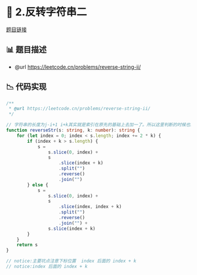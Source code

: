 # 🎨 2.反转字符串二

[题目链接](https://leetcode.cn/problems/reverse-string-ii/)

## 📊 题目描述
* @url https://leetcode.cn/problems/reverse-string-ii/

## 📉 代码实现
```typescript
/**
 * @url https://leetcode.cn/problems/reverse-string-ii/
 */

// 字符串的长度为j-i+1 i+k其实就是索引在原先的基础上去加一了。所以这里判断的时候也就是判断index+k>s.length了
function reverseStr(s: string, k: number): string {
    for (let index = 0; index < s.length; index += 2 * k) {
        if (index + k > s.length) {
            s =
                s.slice(0, index) +
                s
                    .slice(index + k)
                    .split("")
                    .reverse()
                    .join("")
        } else {
            s =
                s.slice(0, index) +
                s
                    .slice(index, index + k)
                    .split("")
                    .reverse()
                    .join("") +
                s.slice(index + k)
        }
    }
    return s
}

// notice:主要坑点注意下标位置  index 后面的 index + k
// notice:index 后面的 index + k

```
